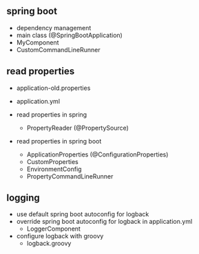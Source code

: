 ## spring boot

- dependency management
- main class (@SpringBootApplication)
- MyComponent
- CustomCommandLineRunner

## read properties

- application-old.properties
- application.yml

- read properties in spring
  - PropertyReader (@PropertySource)

- read properties in spring boot
  - ApplicationProperties (@ConfigurationProperties)
  - CustomProperties
  - EnvironmentConfig
  - PropertyCommandLineRunner

## logging

- use default spring boot autoconfig for logback
- override spring boot autoconfig for logback in application.yml
  - LoggerComponent
- configure logback with groovy
  - logback.groovy
